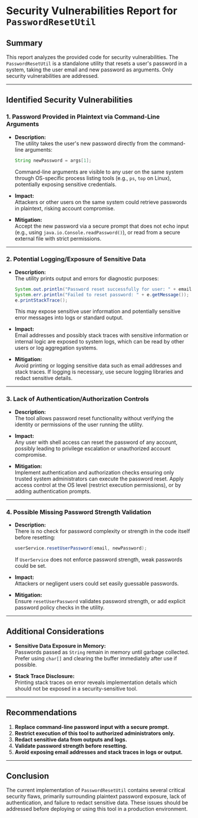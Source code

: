# Security Vulnerabilities Report for `PasswordResetUtil`

## Summary

This report analyzes the provided code for security vulnerabilities. The `PasswordResetUtil` is a standalone utility that resets a user's password in a system, taking the user email and new password as arguments. Only security vulnerabilities are addressed.

---

## Identified Security Vulnerabilities

### 1. **Password Provided in Plaintext via Command-Line Arguments**

- **Description:**  
  The utility takes the user's new password directly from the command-line arguments:
  ```java
  String newPassword = args[1];
  ```
  Command-line arguments are visible to any user on the same system through OS-specific process listing tools (e.g., `ps`, `top` on Linux), potentially exposing sensitive credentials.

- **Impact:**  
  Attackers or other users on the same system could retrieve passwords in plaintext, risking account compromise.

- **Mitigation:**  
  Accept the new password via a secure prompt that does not echo input (e.g., using `java.io.Console.readPassword()`), or read from a secure external file with strict permissions.

---

### 2. **Potential Logging/Exposure of Sensitive Data**

- **Description:**  
  The utility prints output and errors for diagnostic purposes:
  ```java
  System.out.println("Password reset successfully for user: " + email);
  System.err.println("Failed to reset password: " + e.getMessage());
  e.printStackTrace();
  ```
  This may expose sensitive user information and potentially sensitive error messages into logs or standard output.

- **Impact:**  
  Email addresses and possibly stack traces with sensitive information or internal logic are exposed to system logs, which can be read by other users or log aggregation systems.

- **Mitigation:**  
  Avoid printing or logging sensitive data such as email addresses and stack traces. If logging is necessary, use secure logging libraries and redact sensitive details.

---

### 3. **Lack of Authentication/Authorization Controls**

- **Description:**  
  The tool allows password reset functionality without verifying the identity or permissions of the user running the utility.

- **Impact:**  
  Any user with shell access can reset the password of any account, possibly leading to privilege escalation or unauthorized account compromise.

- **Mitigation:**  
  Implement authentication and authorization checks ensuring only trusted system administrators can execute the password reset. Apply access control at the OS level (restrict execution permissions), or by adding authentication prompts.

---

### 4. **Possible Missing Password Strength Validation**

- **Description:**  
  There is no check for password complexity or strength in the code itself before resetting:
  ```java
  userService.resetUserPassword(email, newPassword);
  ```
  If `UserService` does not enforce password strength, weak passwords could be set.

- **Impact:**  
  Attackers or negligent users could set easily guessable passwords.

- **Mitigation:**  
  Ensure `resetUserPassword` validates password strength, or add explicit password policy checks in the utility.

---

## Additional Considerations

- **Sensitive Data Exposure in Memory:**  
  Passwords passed as `String` remain in memory until garbage collected. Prefer using `char[]` and clearing the buffer immediately after use if possible.

- **Stack Trace Disclosure:**  
  Printing stack traces on error reveals implementation details which should not be exposed in a security-sensitive tool.

---

## Recommendations

1. **Replace command-line password input with a secure prompt.**
2. **Restrict execution of this tool to authorized administrators only.**
3. **Redact sensitive data from outputs and logs.**
4. **Validate password strength before resetting.**
5. **Avoid exposing email addresses and stack traces in logs or output.**

---

## Conclusion

The current implementation of `PasswordResetUtil` contains several critical security flaws, primarily surrounding plaintext password exposure, lack of authentication, and failure to redact sensitive data. These issues should be addressed before deploying or using this tool in a production environment.